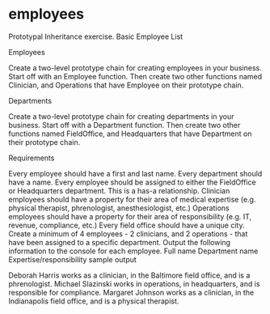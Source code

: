 # employees
Prototypal Inheritance exercise. 
Basic Employee List

Employees

Create a two-level prototype chain for creating employees in your business. Start off with an Employee function. Then create two other functions named Clinician, and Operations that have Employee on their prototype chain.

Departments

Create a two-level prototype chain for creating departments in your business. Start off with a Department function. Then create two other functions named FieldOffice, and Headquarters that have Department on their prototype chain.

Requirements

Every employee should have a first and last name.
Every department should have a name.
Every employee should be assigned to either the FieldOffice or Headquarters department. This is a has-a relationship.
Clinician employees should have a property for their area of medical expertise (e.g. physical therapist, phrenologist, anesthesiologist, etc.)
Operations employees should have a property for their area of responsibility (e.g. IT, revenue, compliance, etc.)
Every field office should have a unique city.
Create a minimum of 4 employees - 2 clinicians, and 2 operations - that have been assigned to a specific department.
Output the following information to the console for each employee.
Full name
Department name
Expertise/responsibility
sample output

Deborah Harris works as a clinician, in the Baltimore field office, and is a phrenologist.
Michael Slazinski works in operations, in headquarters, and is responsible for compliance.
Margaret Johnson works as a clinician, in the Indianapolis field office, and is a physical therapist.

